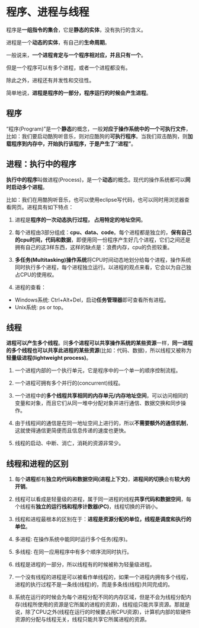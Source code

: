 # 程序、进程与线程

程序是**一组指令的集合**，它是**静态的实体**，没有执行的含义。

进程是一个**动态的实体**，有自己的**生命周期**。

一般说来，**一个进程肯定与一个程序相对应，并且只有一个**。

但是一个程序可以有多个进程，或者一个进程都没有。

除此之外，进程还有并发性和交往性。

简单地说，**进程是程序的一部分，程序运行的时候会产生进程**。

## 程序

“程序(Program)”是一个**静态**的概念，一般**对应于操作系统中的一个可执行文件**，比如：我们要启动酷狗听音乐，则对应酷狗的**可执行程序**。当我们双击酷狗，则**加载程序到内存中，开始执行该程序，于是产生了“进程”**。

## 进程：执行中的程序

**执行中的程序**叫做进程(Process)，是一个**动态**的概念。现代的操作系统都可以**同时启动多个进程**。

比如：我们在用酷狗听音乐，也可以使用eclipse写代码，也可以同时用浏览器查看网页。进程具有如下特点：

1. 进程是**程序的一次动态执行过程， 占用特定的地址空间**。

2. 每个进程由3部分组成：**cpu、data、code**。每个进程都是独立的，**保有自己的cpu时间，代码和数据**，即便用同一份程序产生好几个进程，它们之间还是拥有自己的这3样东西，这样的缺点是：浪费内存，cpu的负担较重。

3. **多任务(Multitasking)操作系统**将CPU时间动态地划分给每个进程，操作系统同时执行多个进程，每个进程独立运行。以进程的观点来看，它会以为自己独占CPU的使用权。

4. 进程的查看：

- Windows系统: Ctrl+Alt+Del，启动**任务管理器**即可查看所有进程。
- Unix系统: ps or top。

## 线程

**进程可以产生多个线程**。同**多个进程可以共享操作系统的某些资源**一样，**同一进程的多个线程也可以共享此进程的某些资源**(比如：代码、数据)，所以线程又被称为**轻量级进程(lightweight process)**。

1. 一个进程内部的一个执行单元，它是程序中的一个单一的顺序控制流程。

2. 一个进程可拥有多个并行的(concurrent)线程。

3. 一个进程中的**多个线程共享相同的内存单元/内存地址空间**，可以访问相同的变量和对象，而且它们从同一堆中分配对象并进行通信、数据交换和同步操作。

4. 由于线程间的通信是在同一地址空间上进行的，所以**不需要额外的通信机制**，这就使得通信更简便而且信息传递的速度也更快。

5. 线程的启动、中断、消亡，消耗的资源非常少。

## **线程和进程的区别**

1. 每个**进程**都有**独立的代码和数据空间(进程上下文)**，**进程间的切换**会有**较大的开销**。

2. 线程可以看成是轻量级的进程，属于同一进程的线程**共享代码和数据空间**，每个线程有**独立的运行栈和程序计数器(PC)**，线程切换的开销小。

3. 线程和进程最根本的区别在于：**进程是资源分配的单位，线程是调度和执行的单位**。

4. 多进程: 在操作系统中能同时运行多个任务(程序)。

5. 多线程: 在同一应用程序中有多个顺序流同时执行。

6. 线程是进程的一部分，所以线程有的时候被称为轻量级进程。

7. 一个没有线程的进程是可以被看作单线程的，如果一个进程内拥有多个线程，进程的执行过程不是一条线(线程)的，而是多条线(线程)共同完成的。

8. 系统在运行的时候会为每个进程分配不同的内存区域，但是不会为线程分配内存(线程所使用的资源是它所属的进程的资源)，线程组只能共享资源。那就是说，除了CPU之外(线程在运行的时候要占用CPU资源)，计算机内部的软硬件资源的分配与线程无关，线程只能共享它所属进程的资源。





